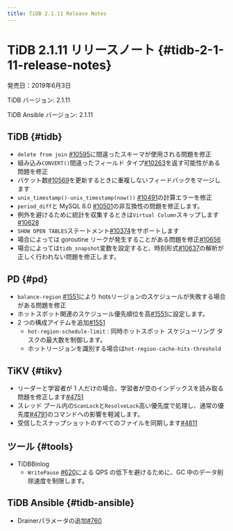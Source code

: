 ```yaml
---
title: TiDB 2.1.11 Release Notes
---
```


# TiDB 2.1.11 リリースノート {#tidb-2-1-11-release-notes}

発売日：2019年6月3日

TiDB バージョン: 2.1.11

TiDB Ansible バージョン: 2.1.11

## TiDB {#tidb}

-   `delete from join` [<a href="https://github.com/pingcap/tidb/pull/10595">#10595</a>](https://github.com/pingcap/tidb/pull/10595)に間違ったスキーマが使用される問題を修正
-   組み込み`CONVERT()`間違ったフィールド タイプ[<a href="https://github.com/pingcap/tidb/pull/10263">#10263</a>](https://github.com/pingcap/tidb/pull/10263)を返す可能性がある問題を修正
-   バケット数[<a href="https://github.com/pingcap/tidb/pull/10569">#10569</a>](https://github.com/pingcap/tidb/pull/10569)を更新するときに重複しないフィードバックをマージします
-   `unix_timestamp()-unix_timestamp(now())` [<a href="https://github.com/pingcap/tidb/pull/10491">#10491</a>](https://github.com/pingcap/tidb/pull/10491)の計算エラーを修正
-   `period_diff`と MySQL 8.0 [<a href="https://github.com/pingcap/tidb/pull/10501">#10501</a>](https://github.com/pingcap/tidb/pull/10501)の非互換性の問題を修正します。
-   例外を避けるために統計を収集するときは`Virtual Column`スキップします[<a href="https://github.com/pingcap/tidb/pull/10628">#10628</a>](https://github.com/pingcap/tidb/pull/10628)
-   `SHOW OPEN TABLES`ステートメント[<a href="https://github.com/pingcap/tidb/pull/10374">#10374</a>](https://github.com/pingcap/tidb/pull/10374)をサポートします
-   場合によっては goroutine リークが発生することがある問題を修正[<a href="https://github.com/pingcap/tidb/pull/10656">#10656</a>](https://github.com/pingcap/tidb/pull/10656)
-   場合によっては`tidb_snapshot`変数を設定すると、時刻形式[<a href="https://github.com/pingcap/tidb/pull/10637">#10637</a>](https://github.com/pingcap/tidb/pull/10637)の解析が正しく行われない問題を修正します。

## PD {#pd}

-   `balance-region` [<a href="https://github.com/pingcap/pd/pull/1551">#1551</a>](https://github.com/pingcap/pd/pull/1551)により hotsリージョンのスケジュールが失敗する場合がある問題を修正
-   ホットスポット関連のスケジュール優先順位を高[<a href="https://github.com/pingcap/pd/pull/1551">#1551</a>](https://github.com/pingcap/pd/pull/1551)に設定します。
-   2 つの構成アイテムを追加[<a href="https://github.com/pingcap/pd/pull/1551">#1551</a>](https://github.com/pingcap/pd/pull/1551)
    -   `hot-region-schedule-limit` : 同時ホットスポット スケジューリング タスクの最大数を制御します。
    -   ホットリージョンを識別する場合は`hot-region-cache-hits-threshold`

## TiKV {#tikv}

-   リーダーと学習者が 1 人だけの場合、学習者が空のインデックスを読み取る問題を修正します[<a href="https://github.com/tikv/tikv/pull/4751">#4751</a>](https://github.com/tikv/tikv/pull/4751)
-   スレッド プール内の`ScanLock`と`ResolveLock`高い優先度で処理し、通常の優先度[<a href="https://github.com/tikv/tikv/pull/4791">#4791</a>](https://github.com/tikv/tikv/pull/4791)のコマンドへの影響を軽減します。
-   受信したスナップショットのすべてのファイルを同期します[<a href="https://github.com/tikv/tikv/pull/4811">#4811</a>](https://github.com/tikv/tikv/pull/4811)

## ツール {#tools}

-   TiDBBinlog
    -   `WritePause` [<a href="https://github.com/pingcap/tidb-binlog/pull/620">#620</a>](https://github.com/pingcap/tidb-binlog/pull/620)による QPS の低下を避けるために、GC 中のデータ削除速度を制限します。

## TiDB Ansible {#tidb-ansible}

-   Drainerパラメータの追加[<a href="https://github.com/pingcap/tidb-ansible/pull/760">#760</a>](https://github.com/pingcap/tidb-ansible/pull/760)
